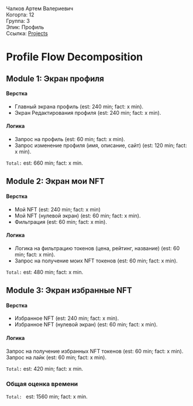 Чалков Артем Валериевич
<br />Когорта: 12
<br />Группа: 3
<br />Эпик: Профиль
<br />Ссылка: [Projects](https://github.com/users/ArtemChalkov/projects/1)

#  Profile Flow Decomposition

## Module 1: Экран профиля

#### Верстка
- Главный экрана профиль (est: 240 min; fact: x min).
- Экран Редактирования профиля (est: 240 min; fact: x min).

#### Логика
- Запрос на профиль (est: 60 min; fact: x min).
- Запрос изменение профиля (имя, описание, сайт) (est: 120 min; fact: x min).

`Total:` est: 660 min; fact: x min.

## Module 2: Экран мои NFT

#### Верстка
- Мой NFT (est: 240 min; fact: x min)
- Мой NFT (нулевой экран) (est: 60 min; fact: x min).
- Фильтрация (est: 60 min; fact: x min).

#### Логика
- Логика на фильтрацию токенов (цена, рейтинг, название) (est: 60 min; fact: x min).
- Запрос на получение моих NFT токенов (est: 60 min; fact: x min).

`Total:` est: 480 min; fact: x min.


## Module 3: Экран избранные NFT

#### Верстка
- Избранное NFT (est: 240 min; fact: x min).
- Избранное NFT (нулевой экран) (est: 60 min; fact: x min).

#### Логика
Запрос на получение избранных NFT токенов (est: 60 min; fact: x min).
Запрос на лайк (est: 60 min; fact: x min).

`Total:` est: 420 min; fact: x min.




### Общая оценка времени
`Total: ` est: 1560 min; fact: x min.
